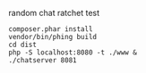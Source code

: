 random chat ratchet test

    composer.phar install
    vendor/bin/phing build
    cd dist
    php -S localhost:8080 -t ./www &
    ./chatserver 8081
